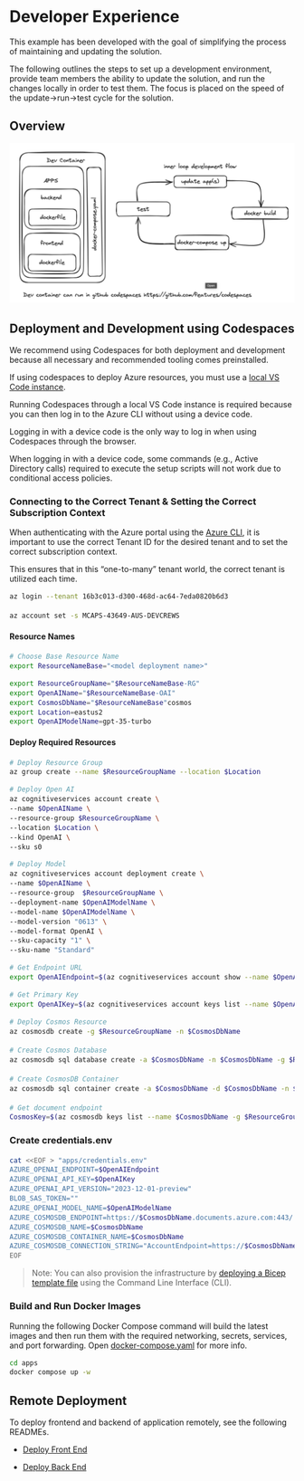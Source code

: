 # Developer Experience

This example has been developed with the goal of simplifying the process of maintaining and updating the solution.

The following outlines the steps to set up a development environment, provide team members the ability to update the solution, and run the changes locally in order to test them. The focus is placed on the speed of the update->run->test cycle for the solution.

## Overview

![Development Experience Overview](llmdevex-rendering.png)

## Deployment and Development using Codespaces

We recommend using Codespaces for both deployment and development because all necessary and recommended tooling comes preinstalled.

If using codespaces to deploy Azure resources, you must use a [local VS Code instance](https://docs.github.com/en/codespaces/developing-in-codespaces/using-github-codespaces-in-visual-studio-code).

Running Codespaces through a local VS Code instance is required because you can then log in to the Azure CLI without using a device code.

Logging in with a device code is the only way to log in when using Codespaces through the browser.

When logging in with a device code, some commands (e.g., Active Directory calls) required to execute the setup scripts will not work due to conditional access policies.

### Connecting to the Correct Tenant & Setting the Correct Subscription Context

When authenticating with the Azure portal using the [Azure CLI]('https://learn.microsoft.com/en-us/cli/azure/authenticate-azure-cli'),
it is important to use the correct Tenant ID for the desired tenant and to set the correct subscription context.

This ensures that in this “one-to-many” tenant world, the correct tenant is utilized each time.

```bash
az login --tenant 16b3c013-d300-468d-ac64-7eda0820b6d3

az account set -s MCAPS-43649-AUS-DEVCREWS
```

#### Resource Names

```bash
# Choose Base Resource Name
export ResourceNameBase="<model deployment name>"
```

```bash
export ResourceGroupName="$ResourceNameBase-RG"
export OpenAIName="$ResourceNameBase-OAI"
export CosmosDbName="$ResourceNameBase"cosmos
export Location=eastus2
export OpenAIModelName=gpt-35-turbo
```

#### Deploy Required Resources

```bash
# Deploy Resource Group
az group create --name $ResourceGroupName --location $Location
```

```bash
# Deploy Open AI
az cognitiveservices account create \
--name $OpenAIName \
--resource-group $ResourceGroupName \
--location $Location \
--kind OpenAI \
--sku s0
```

```bash
# Deploy Model
az cognitiveservices account deployment create \
--name $OpenAIName \
--resource-group  $ResourceGroupName \
--deployment-name $OpenAIModelName \
--model-name $OpenAIModelName \
--model-version "0613" \
--model-format OpenAI \
--sku-capacity "1" \
--sku-name "Standard"
```

```bash
# Get Endpoint URL
export OpenAIEndpoint=$(az cognitiveservices account show --name $OpenAIName --resource-group $ResourceGroupName | jq -r .properties.endpoint)
```

```bash
# Get Primary Key
export OpenAIKey=$(az cognitiveservices account keys list --name $OpenAIName --resource-group $ResourceGroupName | jq -r .key1)
```

```bash
# Deploy Cosmos Resource
az cosmosdb create -g $ResourceGroupName -n $CosmosDbName

# Create Cosmos Database
az cosmosdb sql database create -a $CosmosDbName -n $CosmosDbName -g $ResourceGroupName

# Create CosmosDB Container
az cosmosdb sql container create -a $CosmosDbName -d $CosmosDbName -n $CosmosDbName -p "/partitionKey" -g $ResourceGroupName --ttl -1

# Get document endpoint
CosmosKey=$(az cosmosdb keys list --name $CosmosDbName -g $ResourceGroupName --query primaryMasterKey --output tsv)
```

### Create credentials.env

```bash
cat <<EOF > "apps/credentials.env"
AZURE_OPENAI_ENDPOINT=$OpenAIEndpoint
AZURE_OPENAI_API_KEY=$OpenAIKey
AZURE_OPENAI_API_VERSION="2023-12-01-preview"
BLOB_SAS_TOKEN=""
AZURE_OPENAI_MODEL_NAME=$OpenAIModelName
AZURE_COSMOSDB_ENDPOINT=https://$CosmosDbName.documents.azure.com:443/
AZURE_COSMOSDB_NAME=$CosmosDbName
AZURE_COSMOSDB_CONTAINER_NAME=$CosmosDbName
AZURE_COSMOSDB_CONNECTION_STRING="AccountEndpoint=https://$CosmosDbName.documents.azure.com:443/;AccountKey=$CosmosKey;"
EOF
```

> Note: You can also provision the infrastructure by [deploying a Bicep template file](./infra/README.md) using the Command Line Interface (CLI).

### Build and Run Docker Images

Running the following Docker Compose command will build the latest images and then run them with the required networking, secrets, services, and port forwarding. Open [docker-compose.yaml](./apps/docker-compose.yaml) for more info.

```bash
cd apps
docker compose up -w
```

## Remote Deployment

To deploy frontend and backend of application remotely, see the following READMEs.

- [Deploy Front End](../../apps/frontend/README.md)

- [Deploy Back End](../../apps/bot-service/Dockerfile)
